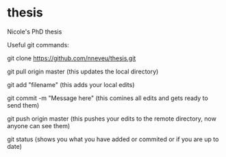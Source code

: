 # thesis
Nicole's PhD thesis


Useful git commands: 

git clone https://github.com/nneveu/thesis.git

git pull origin master (this updates the local directory)

git add "filename" (this adds your local edits)

git commit -m "Message here" (this comines all edits and gets ready to send them)

git push origin master (this pushes your edits to the remote directory, now anyone can see them)

git status (shows you what you have added or commited or if you are up to date)


